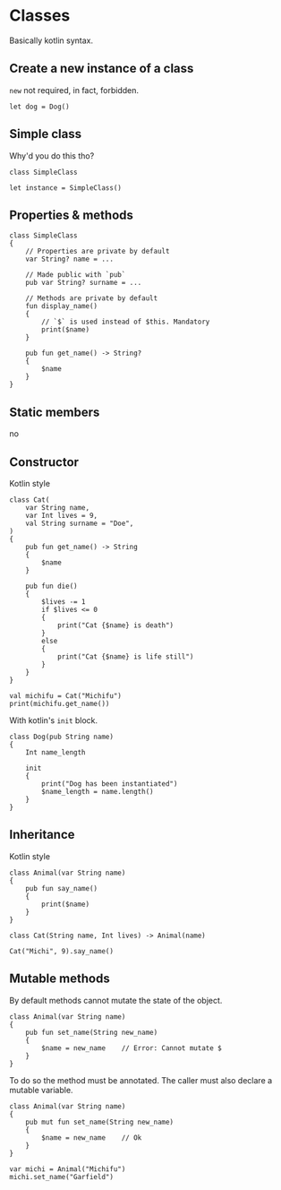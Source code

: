 # Classes

Basically kotlin syntax.


## Create a new instance of a class

`new` not required, in fact, forbidden.

```thp
let dog = Dog()
```

## Simple class

Why'd you do this tho?

```thp
class SimpleClass

let instance = SimpleClass()
```

## Properties & methods

```thp
class SimpleClass
{
    // Properties are private by default
    var String? name = ...

    // Made public with `pub`
    pub var String? surname = ...

    // Methods are private by default
    fun display_name()
    {
        // `$` is used instead of $this. Mandatory
        print($name)
    }

    pub fun get_name() -> String?
    {
        $name
    }
}
```

## Static members

no


## Constructor

Kotlin style


```thp
class Cat(
    var String name,
    var Int lives = 9,
    val String surname = "Doe",
)
{
    pub fun get_name() -> String
    {
        $name
    }

    pub fun die()
    {
        $lives -= 1
        if $lives <= 0
        {
            print("Cat {$name} is death")
        }
        else
        {
            print("Cat {$name} is life still")
        }
    }
}

val michifu = Cat("Michifu")
print(michifu.get_name())
```

With kotlin's `init` block.

```thp
class Dog(pub String name)
{
    Int name_length

    init
    {
        print("Dog has been instantiated")
        $name_length = name.length()
    }
}
```

## Inheritance

Kotlin style

```thp
class Animal(var String name)
{
    pub fun say_name()
    {
        print($name)
    }
}

class Cat(String name, Int lives) -> Animal(name)

Cat("Michi", 9).say_name()
```

## Mutable methods

By default methods cannot mutate the state of the object.

```thp
class Animal(var String name)
{
    pub fun set_name(String new_name)
    {
        $name = new_name    // Error: Cannot mutate $
    }
}
```

To do so the method must be annotated. The caller must also
declare a mutable variable.

```thp
class Animal(var String name)
{
    pub mut fun set_name(String new_name)
    {
        $name = new_name    // Ok
    }
}

var michi = Animal("Michifu")
michi.set_name("Garfield")
```



